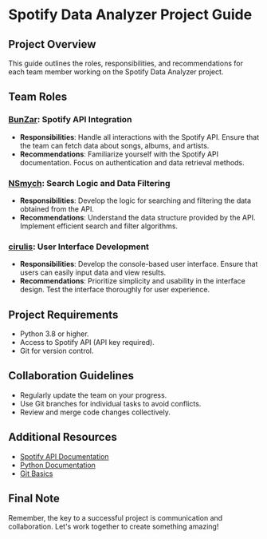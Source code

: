 # Spotify Data Analyzer Project Guide

## Project Overview
This guide outlines the roles, responsibilities, and recommendations for each team member working on the Spotify Data Analyzer project.

## Team Roles

### [BunZar](https://github.com/BunZar): Spotify API Integration
- **Responsibilities**: Handle all interactions with the Spotify API. Ensure that the team can fetch data about songs, albums, and artists.
- **Recommendations**: Familiarize yourself with the Spotify API documentation. Focus on authentication and data retrieval methods.

### [NSmych](https://github.com/NSmych): Search Logic and Data Filtering
- **Responsibilities**: Develop the logic for searching and filtering the data obtained from the API.
- **Recommendations**: Understand the data structure provided by the API. Implement efficient search and filter algorithms.

### [cirulis](https://github.com/cirulis): User Interface Development
- **Responsibilities**: Develop the console-based user interface. Ensure that users can easily input data and view results.
- **Recommendations**: Prioritize simplicity and usability in the interface design. Test the interface thoroughly for user experience.

## Project Requirements
- Python 3.8 or higher.
- Access to Spotify API (API key required).
- Git for version control.

## Collaboration Guidelines
- Regularly update the team on your progress.
- Use Git branches for individual tasks to avoid conflicts.
- Review and merge code changes collectively.

## Additional Resources
- [Spotify API Documentation](https://developer.spotify.com/documentation/web-api/)
- [Python Documentation](https://docs.python.org/3/)
- [Git Basics](https://git-scm.com/book/en/v2/Getting-Started-Git-Basics)

## Final Note
Remember, the key to a successful project is communication and collaboration. Let's work together to create something amazing!
